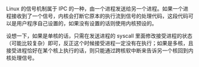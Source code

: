 Linux 的信号机制属于 IPC 的一种，由一个进程发送给另一个进程。如果一个进程接收到了一个信号，内核会打断它原本的执行流到信号的处理代码，这段代码可以是用户程序自己设置的，如果没有设置的话则使用内核预设的。

设想一下，如果是单核的话，只需在发送进程的 syscall 里面修改接受进程的状态（可能比较复杂）即可，反正这个时候接受进程一定没有在执行；如果是多核，且接受进程恰好在某个核上执行的话，则只能通过跨核软中断来告诉另一个核回到内核处理信号。